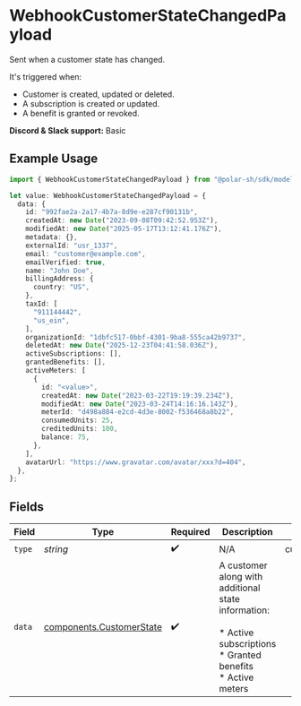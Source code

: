 # WebhookCustomerStateChangedPayload

Sent when a customer state has changed.

It's triggered when:

* Customer is created, updated or deleted.
* A subscription is created or updated.
* A benefit is granted or revoked.

**Discord & Slack support:** Basic

## Example Usage

```typescript
import { WebhookCustomerStateChangedPayload } from "@polar-sh/sdk/models/components/webhookcustomerstatechangedpayload.js";

let value: WebhookCustomerStateChangedPayload = {
  data: {
    id: "992fae2a-2a17-4b7a-8d9e-e287cf90131b",
    createdAt: new Date("2023-09-08T09:42:52.953Z"),
    modifiedAt: new Date("2025-05-17T13:12:41.176Z"),
    metadata: {},
    externalId: "usr_1337",
    email: "customer@example.com",
    emailVerified: true,
    name: "John Doe",
    billingAddress: {
      country: "US",
    },
    taxId: [
      "911144442",
      "us_ein",
    ],
    organizationId: "1dbfc517-0bbf-4301-9ba8-555ca42b9737",
    deletedAt: new Date("2025-12-23T04:41:58.036Z"),
    activeSubscriptions: [],
    grantedBenefits: [],
    activeMeters: [
      {
        id: "<value>",
        createdAt: new Date("2023-03-22T19:19:39.234Z"),
        modifiedAt: new Date("2023-03-24T14:16:16.143Z"),
        meterId: "d498a884-e2cd-4d3e-8002-f536468a8b22",
        consumedUnits: 25,
        creditedUnits: 100,
        balance: 75,
      },
    ],
    avatarUrl: "https://www.gravatar.com/avatar/xxx?d=404",
  },
};
```

## Fields

| Field                                                                                                          | Type                                                                                                           | Required                                                                                                       | Description                                                                                                    | Example                                                                                                        |
| -------------------------------------------------------------------------------------------------------------- | -------------------------------------------------------------------------------------------------------------- | -------------------------------------------------------------------------------------------------------------- | -------------------------------------------------------------------------------------------------------------- | -------------------------------------------------------------------------------------------------------------- |
| `type`                                                                                                         | *string*                                                                                                       | :heavy_check_mark:                                                                                             | N/A                                                                                                            | customer.state_changed                                                                                         |
| `data`                                                                                                         | [components.CustomerState](../../models/components/customerstate.md)                                           | :heavy_check_mark:                                                                                             | A customer along with additional state information:<br/><br/>* Active subscriptions<br/>* Granted benefits<br/>* Active meters |                                                                                                                |